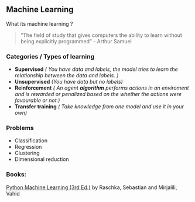## Machine Learning
What its machine learning ?

> “The field of study that gives computers the ability to learn without
> being explicitly programmed” - Arthur Samuel

### Categories / Types of learning 

 - **Supervised** *( You have data and labels, the model tries to learn the relationship between the 	data and labels. )*
 - **Unsupervised** *(You have data but no labels)*
 - **Reinforcement** *( An agent **algorithm** performs actions in an enviroment and is rewarded or penalized based on the whether the actions were favourable or not.)*
 - **Transfer training** *( Take knowledge from one model and use it in your own)*


### Problems
 - Classification 
 - Regression 
 - Clustering 
 - Dimensional reduction 

### Books: 

[Python Machine Learning (3rd Ed.)](https://github.com/rasbt/python-machine-learning-book-3rd-edition) by Raschka, Sebastian and Mirjalili, Vahid
